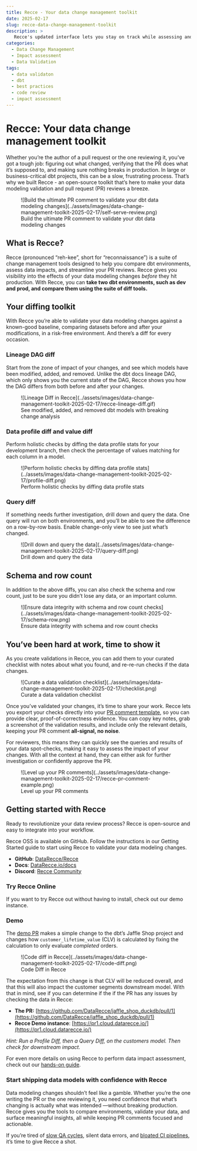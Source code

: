 ```yaml
---
title: Recce - Your data change management toolkit
date: 2025-02-17
slug: recce-data-change-management-toolkit
description: >
   Recce's updated interface lets you stay on track while assessing and exploring data impact in your dbt project when making dbt data model changes, and performing dbt PR review. 
categories:
  - Data Change Management
  - Impact assessment
  - Data Validation
tags:
  - data validaton
  - dbt
  - best practices
  - code review
  - impact assessment
---
```


# Recce: Your data change management toolkit

Whether you’re the author of a pull request or the one reviewing it, you’ve got a tough job: figuring out what changed, verifying that the PR does what it’s supposed to, and making sure nothing breaks in production. In large or business-critical dbt projects, this can be a slow, frustrating process. That’s why we built Recce - an open-source toolkit that’s here to make your data modeling validation and pull request (PR) reviews a breeze.


<figure markdown="span">
  ![Build the ultimate PR comment to validate your dbt data modeling changes](../assets/images/data-change-management-toolkit-2025-02-17/self-serve-review.png)
  <figcaption>Build the ultimate PR comment to validate your dbt data modeling changes</figcaption>
</figure>



## What is Recce?

Recce (pronounced “reh-kee”, short for “reconnaissance”) is a suite of change management tools designed to help you compare dbt environments, assess data impacts, and streamline your PR reviews. Recce gives you visibility into the effects of your data modeling changes *before* they hit production. With Recce, you can **take two dbt environments, such as dev and prod, and compare them using the suite of diff tools.**

<!-- more -->

## Your diffing toolkit

With Recce you’re able to validate your data modeling changes against a known-good baseline, comparing datasets before and after your modifications, in a risk-free environment. And there’s a diff for every occasion.

### Lineage DAG diff

Start from the zone of impact of your changes, and see which models have been modified, added, and removed. Unlike the dbt docs lineage DAG, which only shows you the current state of the DAG, Recce shows you how the DAG differs from both before and after your changes.



<figure markdown="span">
  ![Lineage Diff in Recce](../assets/images/data-change-management-toolkit-2025-02-17/recce-lineage-diff.gif)
  <figcaption>See modified, added, and removed dbt models with breaking change analysis</figcaption>
</figure>


### Data profile diff and value diff

Perform holistic checks by diffing the data profile stats for your development branch, then check the percentage of values matching for each column in a model.

<figure markdown="span">
  ![Perform holistic checks by diffing data profile stats](../assets/images/data-change-management-toolkit-2025-02-17/profile-diff.png)
  <figcaption>Perform holistic checks by diffing data profile stats</figcaption>
</figure>



### Query diff

If something needs further investigation, drill down and query the data. One query will run on both environments, and you’ll be able to see the difference on a row-by-row basis. Enable change-only view to see just what’s changed.

<figure markdown="span">
  ![Drill down and query the data](../assets/images/data-change-management-toolkit-2025-02-17/query-diff.png)
  <figcaption>Drill down and query the data</figcaption>
</figure>


## Schema and row count

In addition to the above diffs, you can also check the schema and row count, just to be sure you didn’t lose any data, or an important column.

<figure markdown="span">
  ![Ensure data integrity with schema and row count checks](../assets/images/data-change-management-toolkit-2025-02-17/schema-row.png)
  <figcaption>Ensure data integrity with schema and row count checks</figcaption>
</figure>


## You’ve been hard at work, time to show it

As you create validations in Recce, you can add them to your curated checklist with notes about what you found, and re-re-run checks if the data changes.


<figure markdown="span">
  ![Curate a data validation checklist](../assets/images/data-change-management-toolkit-2025-02-17/checklist.png)
  <figcaption>Curate a data validation checklist</figcaption>
</figure>

Once you’ve validated your changes, it’s time to share your work. Recce lets you export your checks directly into your [PR comment template](https://medium.com/inthepipeline/use-this-updated-pull-request-comment-template-for-your-dbt-data-projects-de06f12fc38d), so you can provide clear, proof-of-correctness evidence. You can copy key notes, grab a screenshot of the validation results, and include only the relevant details, keeping your PR comment **all-signal, no noise**.

For reviewers, this means they can quickly see the queries and results of your data spot-checks, making it easy to assess the impact of your changes. With all the context at hand, they can either ask for further investigation or confidently approve the PR.


<figure markdown="span">
  ![Level up your PR comments](../assets/images/data-change-management-toolkit-2025-02-17/recce-pr-comment-example.png)
  <figcaption>Level up your PR comments</figcaption>
</figure>

  ## Getting started with Recce

Ready to revolutionize your data review process? Recce is open-source and easy to integrate into your workflow.

Recce OSS is available on GitHub. Follow the instructions in our Getting Started guide to start using Recce to validate your data modeling changes.

- **GitHub**: [DataRecce/Recce](https://github.com/datarecce/recce)
- **Docs**: [DataRecce.io/docs](https://datarecce.io/docs)
- **Discord**: [Recce Community](https://discord.gg/bP2Yfk9KEA)

### Try Recce Online

If you want to try Recce out without having to install, check out our demo instance.

### Demo

The [demo PR](https://github.com/DataRecce/jaffle_shop_duckdb/pull/1) makes a simple change to the dbt’s Jaffle Shop project and changes how `customer_lifetime_value` (CLV) is calculated by fixing the calculation to only evaluate *completed* orders.

<figure markdown="span">
  ![Code diff in Recce](../assets/images/data-change-management-toolkit-2025-02-17/code-diff.png)
  <figcaption>Code Diff in Recce</figcaption>
</figure>



The expectation from this change is that CLV will be reduced overall, and that this will also impact the customer segments downstream model. With that in mind, see if you can determine if the if the PR has any issues by checking the data in Recce:

- **The PR:** [https://github.com/DataRecce/jaffle_shop_duckdb/pull/1](https://github.com/DataRecce/jaffle_shop_duckdb/pull/1)
- **Recce Demo instance**: [https://pr1.cloud.datarecce.io/](https://pr1.cloud.datarecce.io/)

*Hint: Run a Profile Diff, then a Query Diff, on the customers model. Then check for downstream impact.*

For even more details on using Recce to perform data impact assessment, check out our [hands-on guide](https://medium.com/inthepipeline/hands-on-data-impact-analysis-with-recce-80ea4156c6ec).

### Start shipping data models with confidence with Recce

Data modeling changes shouldn’t feel like a gamble. Whether you’re the one writing the PR or the one reviewing it, you need confidence that what’s changing is actually what was intended —without breaking production. Recce gives you the tools to compare environments, validate your data, and surface meaningful insights, all while keeping PR comments focused and actionable. 

If you’re tired of [slow QA cycles](https://medium.com/inthepipeline/dbt-best-practices-are-in-but-merge-times-are-up-49f72a792680), silent data errors, and [bloated CI pipelines](https://medium.com/inthepipeline/so-you-think-youve-got-dbt-test-bloat-37491fb330d5), it’s time to give Recce a shot.





